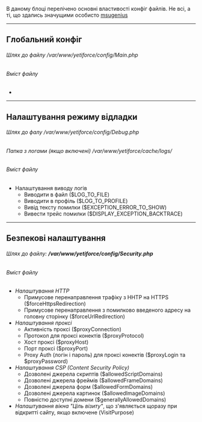 В даному блоці перелічено основні властивості конфіг файлів. Не всі, а ті, що здались значущими особисто [msugenius](https://github.com/msugenius)

---

## Глобальний конфіг

###### Шлях до файлу  /var/www/yetiforce/config/Main.php
###### Вміст файлу
- 

---

## Налаштування режиму відладки

###### Шлях до фалу /var/www/yetiforce/config/Debug.php
###### Папка з логами (якщо включені)  /var/www/yetiforce/cache/logs/
###### Вміст файлу
-  Налаштування виводу логів
	-  Виводити в файл ($LOG_TO_FILE)
	-  Виводити в профіль ($LOG_TO_PROFILE)
	-  Вивід тексту помилки ($EXCEPTION_ERROR_TO_SHOW)
	-  Вивести трейс помилки ($DISPLAY_EXCEPTION_BACKTRACE)
---

## Безпекові налаштування 

###### Шлях до файлу: **/var/www/yetiforce/config/Security.php**
###### Вміст файлу
- *Налаштування HTTP*
	-  Примусове перенаправлення трафіку з HHTP на HTTPS ($forceHttpsRedirection)
	-  Примусове перенаправлення з помилково введеного адресу на головну сторінку ($forceUrlRedirection)
-  *Налаштування проксі*
	-  Активність проксі ($proxyConnection)
	-  Протокол для проксі конектів ($proxyProtocol)
	-  Хост проксі ($proxyHost)
	-  Порт проксі ($proxyPort)
	-  Proxy Auth (логін і  пароль) для проксі конектів ($proxyLogin та $proxyPassword)
-  *Налаштування CSP (Content Security Policy)*
	-  Дозволені джерела скриптів ($allowedScriptDomains) 
	-  Дозволені джерела фреймів ($allowedFrameDomains)
	-  Дозволені джерела форм ($allowedFormDomains)
	-  Дозволені джерела картинок ($allowedImageDomains)
	-  Повністю доступні домени ($generallyAllowedDomains)
-  *Налаштування вікна "Ціль візиту"*, що з'являється щоразу при відкритті сайту, якщо включене (VisitPurpose)
